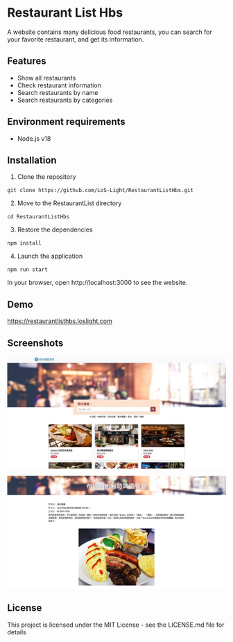 # Restaurant List Hbs

A website contains many delicious food restaurants, you can search for your favorite restaurant, and get its information.

## Features

-   Show all restaurants
-   Check restaurant information
-   Search restaurants by name
-   Search restaurants by categories

## Environment requirements

-   Node.js v18

## Installation

1. Clone the repository

```
git clone https://github.com/LoS-Light/RestaurantListHbs.git
```

2. Move to the RestaurantList directory

```
cd RestaurantListHbs
```

3. Restore the dependencies

```
npm install
```

4. Launch the application

```
npm run start
```

In your browser, open http://localhost:3000 to see the website.

## Demo

https://restaurantlisthbs.loslight.com

## Screenshots

![image](https://github.com/LoS-Light/RestaurantListHbs/blob/main/screenshots/restaurant-list-01.jpg)

![image](https://github.com/LoS-Light/RestaurantListHbs/blob/main/screenshots/restaurant-list-02.jpg)

## License

This project is licensed under the MIT License - see the LICENSE.md file for details
